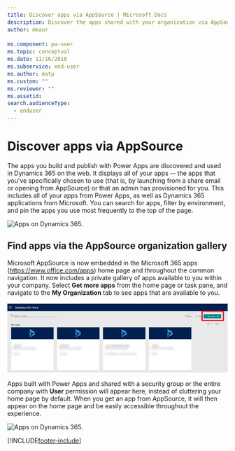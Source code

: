 ```yaml
---
title: Discover apps via AppSource | Microsoft Docs
description: Discover the apps shared with your organization via AppSource
author: mkaur

ms.component: pa-user
ms.topic: conceptual
ms.date: 11/16/2018
ms.subservice: end-user
ms.author: matp
ms.custom: ""
ms.reviewer: ""
ms.assetid: 
search.audienceType: 
  - enduser
---
```


# Discover apps via AppSource
The apps you build and publish with Power Apps are discovered and used in Dynamics 365 on the web. It displays all of your apps -- the apps that you've specifically chosen to use (that is, by launching from a share email or opening from AppSource) or that an admin has provisioned for you. This includes all of your apps from Power Apps, as well as Dynamics 365 applications from Microsoft. You can search for apps, filter by environment, and pin the apps you use most frequently to the top of the page.

  ![Apps on Dynamics 365.](./media/app-source/apps-dynamics365.png)

## Find apps via the AppSource organization gallery
Microsoft AppSource is now embedded in the Microsoft 365 apps (https://www.office.com/apps) home page and throughout the common navigation. It now includes a private gallery of apps available to you within your company. Select **Get more apps** from the home page or task pane, and navigate to the **My Organization** tab to see apps that are available to you.

![Apps on Dynamics 365.](media/getmoreapps_1.png)


Apps built with Power Apps and shared with a security group or the entire company with **User** permission will appear here, instead of cluttering your home page by default. When you get an app from AppSource, it will then appear on the home page and be easily accessible throughout the experience.

  ![Apps on Dynamics 365.](./media/app-source/appsource.png)


[!INCLUDE[footer-include](../includes/footer-banner.md)]
